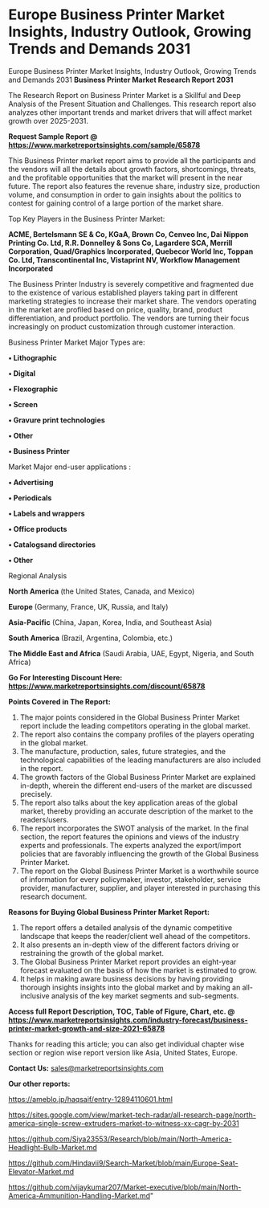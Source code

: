 # Europe Business Printer Market Insights, Industry Outlook, Growing Trends and Demands 2031
Europe Business Printer Market Insights, Industry Outlook, Growing Trends and Demands 2031
<strong>Business Printer Market Research Report 2031</strong>

The Research Report on Business Printer Market is a Skillful and Deep Analysis of the Present Situation and Challenges. This research report also analyzes other important trends and market drivers that will affect market growth over 2025-2031.

<strong>Request Sample Report @ <a href=https://www.marketreportsinsights.com/sample/65878>https://www.marketreportsinsights.com/sample/65878</a></strong>

This Business Printer market report aims to provide all the participants and the vendors will all the details about growth factors, shortcomings, threats, and the profitable opportunities that the market will present in the near future. The report also features the revenue share, industry size, production volume, and consumption in order to gain insights about the politics to contest for gaining control of a large portion of the market share.

Top Key Players in the Business Printer Market:

<strong>ACME, Bertelsmann SE & Co, KGaA, Brown Co, Cenveo Inc, Dai Nippon Printing Co. Ltd, R.R. Donnelley & Sons Co, Lagardere SCA, Merrill Corporation, Quad/Graphics Incorporated, Quebecor World Inc, Toppan Co. Ltd, Transcontinental Inc, Vistaprint NV, Workflow Management Incorporated</strong>

The Business Printer Industry is severely competitive and fragmented due to the existence of various established players taking part in different marketing strategies to increase their market share. The vendors operating in the market are profiled based on price, quality, brand, product differentiation, and product portfolio. The vendors are turning their focus increasingly on product customization through customer interaction.

Business Printer Market Major Types are:

<strong>• Lithographic

• Digital

• Flexographic

• Screen

• Gravure print technologies

• Other

• Business Printer</strong>

Market Major end-user applications :

<strong>• Advertising

• Periodicals

• Labels and wrappers

• Office products

• Catalogsand directories

• Other</strong>

Regional Analysis

</u><strong><b>North America</b></strong> (the United States, Canada, and Mexico)

<strong><b>Europe </b></strong>(Germany, France, UK, Russia, and Italy)

<strong><b>Asia-Pacific</b></strong> (China, Japan, Korea, India, and Southeast Asia)

<strong><b>South America</b></strong> (Brazil, Argentina, Colombia, etc.)

<strong><b>The Middle East and Africa</b></strong> (Saudi Arabia, UAE, Egypt, Nigeria, and South Africa)

<strong>Go For Interesting Discount Here: <a href=https://www.marketreportsinsights.com/discount/65878>https://www.marketreportsinsights.com/discount/65878</a></strong>

<strong>Points Covered in The Report:</strong>
<ol>
  <li>The major points considered in the Global Business Printer Market report include the leading competitors operating in the global market.</li>
  <li>The report also contains the company profiles of the players operating in the global market.</li>
  <li>The manufacture, production, sales, future strategies, and the technological capabilities of the leading manufacturers are also included in the report.</li>
  <li>The growth factors of the Global Business Printer Market are explained in-depth, wherein the different end-users of the market are discussed precisely.</li>
  <li>The report also talks about the key application areas of the global market, thereby providing an accurate description of the market to the readers/users.</li>
  <li>The report incorporates the SWOT analysis of the market. In the final section, the report features the opinions and views of the industry experts and professionals. The experts analyzed the export/import policies that are favorably influencing the growth of the Global Business Printer Market.</li>
  <li>The report on the Global Business Printer Market is a worthwhile source of information for every policymaker, investor, stakeholder, service provider, manufacturer, supplier, and player interested in purchasing this research document.</li>
</ol>
<strong>Reasons for Buying Global Business Printer Market Report:</strong>

<ol>
  <li>The report offers a detailed analysis of the dynamic competitive landscape that keeps the reader/client well ahead of the competitors.</li>
  <li>It also presents an in-depth view of the different factors driving or restraining the growth of the global market.</li>
  <li>The Global Business Printer Market report provides an eight-year forecast evaluated on the basis of how the market is estimated to grow.</li>
  <li>It helps in making aware business decisions by having providing thorough insights insights into the global market and by making an all-inclusive analysis of the key market segments and sub-segments.</li>
</ol>
<strong>Access full Report Description, TOC, Table of Figure, Chart, etc. @ <a href=https://www.marketreportsinsights.com/industry-forecast/business-printer-market-growth-and-size-2021-65878>https://www.marketreportsinsights.com/industry-forecast/business-printer-market-growth-and-size-2021-65878</a></strong>


Thanks for reading this article; you can also get individual chapter wise section or region wise report version like Asia, United States, Europe.

<strong>Contact Us:</strong>
sales@marketreportsinsights.com

<strong>Our other reports:</strong>

<a href=https://ameblo.jp/haqsaif/entry-12894110601.html>https://ameblo.jp/haqsaif/entry-12894110601.html</a>

<a href=https://sites.google.com/view/market-tech-radar/all-research-page/north-america-single-screw-extruders-market-to-witness-xx-cagr-by-2031>https://sites.google.com/view/market-tech-radar/all-research-page/north-america-single-screw-extruders-market-to-witness-xx-cagr-by-2031</a>

<a href=https://github.com/Siya23553/Research/blob/main/North-America-Headlight-Bulb-Market.md>https://github.com/Siya23553/Research/blob/main/North-America-Headlight-Bulb-Market.md</a>

<a href=https://github.com/Hindavii9/Search-Market/blob/main/Europe-Seat-Elevator-Market.md>https://github.com/Hindavii9/Search-Market/blob/main/Europe-Seat-Elevator-Market.md</a>

<a href=https://github.com/vijaykumar207/Market-executive/blob/main/North-America-Ammunition-Handling-Market.md>https://github.com/vijaykumar207/Market-executive/blob/main/North-America-Ammunition-Handling-Market.md</a>"

